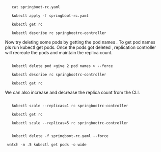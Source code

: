 ```
   cat springboot-rc.yaml
   
   kubectl apply -f springboot-rc.yaml
   
   kubectl get rc
   
   kubectl describe rc springbootrc-controller

```
Now try deleting some pods by getting the pod names . To get pod names pls run kubectl get pods.
Once the pods got deleted , replication controller will recreate the pods and maintain the replica count.
```
   
   kubectl delete pod <give 2 pod names > --force
   
   kubectl describe rc springbootrc-controller
   
   kubectl get rc
```
We can also increase and decrease the replica count from the CLI.
```
   
   kubectl scale --replicas=1 rc springbootrc-controller
   
   kubectl get rc 
   
   kubectl scale --replicas=5 rc springbootrc-controller
   
   
   kubectl delete -f springboot-rc.yaml --force

```


```
 watch -n .5 kubectl get pods -o wide
```
